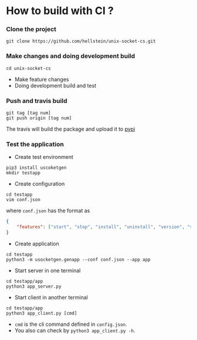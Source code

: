 # How to build with CI ?

### Clone the project
```
git clone https://github.com/hellstein/unix-socket-cs.git
```

### Make changes and doing development build
```
cd unix-socket-cs
```
* Make feature changes
* Doing development build and test

### Push and travis build
```
git tag [tag num]
git push origin [tag num]
```
The travis will build the package and upload it to [pypi](https://pypi.org/project/usocketgen/#history)

### Test the application
* Create test environment
```
pip3 install uscoketgen
mkdir testapp
```
* Create configuration
```
cd testapp
vim conf.json
```
where `conf.json` has the format as
```json
{
    "features": ["start", "stop", "install", "uninstall", "version", "status"]
}
```

* Create application
```
cd testapp
python3 -m usocketgen.genapp --conf conf.json --app app
```

* Start server in one terminal
```
cd testapp/app
python3 app_server.py
```

* Start client in another terminal
```
cd testapp/app
python3 app_client.py [cmd] 
```
* `cmd` is the cli command defined in `config.json`.
* You also can check by `python3 app_client.py -h`.




